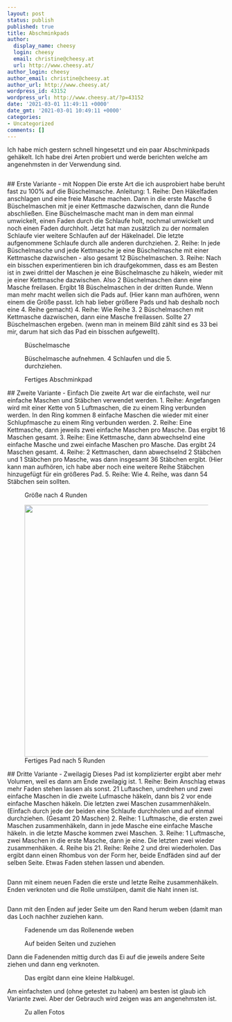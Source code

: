 ```yaml
---
layout: post
status: publish
published: true
title: Abschminkpads
author:
  display_name: cheesy
  login: cheesy
  email: christine@cheesy.at
  url: http://www.cheesy.at/
author_login: cheesy
author_email: christine@cheesy.at
author_url: http://www.cheesy.at/
wordpress_id: 43152
wordpress_url: http://www.cheesy.at/?p=43152
date: '2021-03-01 11:49:11 +0000'
date_gmt: '2021-03-01 10:49:11 +0000'
categories:
- Uncategorized
comments: []
---
```

<!-- wp:paragraph -->
Ich habe mich gestern schnell hingesetzt und ein paar Abschminkpads gehäkelt. Ich habe drei Arten probiert und werde berichten welche am angenehmsten in der Verwendung sind.
<!-- /wp:paragraph -->
<!-- wp:image {"id":43149} -->
<figure class="wp-block-image"><img src="{% link _fotos/kunstwerke/abschmink-pads/Abschmink-Pads-014.jpg %}" alt="" class="wp-image-43149"></figure>
<!-- /wp:image -->
<!-- wp:heading -->
## Erste Variante - mit Noppen
<!-- /wp:heading -->
<!-- wp:paragraph -->
Die erste Art die ich ausprobiert habe beruht fast zu 100% auf die Büschelmasche.
<!-- /wp:paragraph -->
<!-- wp:paragraph -->
Anleitung:
<!-- /wp:paragraph -->
<!-- wp:list {"ordered":true} -->
1. Reihe: Den Häkelfaden anschlagen und eine freie Masche machen. Dann in die erste Masche 6 Büschelmaschen mit je einer Kettmasche dazwischen, dann die Runde abschließen. Eine Büschelmasche macht man in dem man einmal umwickelt, einen Faden durch die Schlaufe holt, nochmal umwickelt und noch einen Faden durchholt. Jetzt hat man zusätzlich zu der normalen Schlaufe vier weitere Schlaufen auf der Häkelnadel. Die letzte aufgenommene Schlaufe durch alle anderen durchziehen.
2. Reihe: In jede Büschelmasche und jede Kettmasche je eine Büschelmasche mit einer Kettmasche dazwischen - also gesamt 12 Büschelmaschen.
3. Reihe: Nach ein bisschen experimentieren bin ich draufgekommen, dass es am Besten ist in zwei drittel der Maschen je eine Büschelmasche zu häkeln, wieder mit je einer Kettmasche dazwischen. Also 2 Büschelmaschen dann eine Masche freilasen. Ergibt 18 Büschelmaschen in der dritten Runde. Wenn man mehr macht wellen sich die Pads auf. (Hier kann man aufhören, wenn einem die Größe passt. Ich hab lieber größere Pads und hab deshalb noch eine 4. Reihe gemacht)
4. Reihe: Wie Reihe 3. 2 Büschelmaschen mit Kettmasche dazwischen, dann eine Masche freilassen. Sollte 27 Büschelmaschen ergeben. (wenn man in meinem Bild zählt sind es 33 bei mir, darum hat sich das Pad ein bisschen aufgewellt).
<!-- /wp:list -->
<!-- wp:image {"id":43136} -->
<figure class="wp-block-image"><img src="{% link _fotos/kunstwerke/abschmink-pads/Abschmink-Pads-001.jpg %}" alt="" class="wp-image-43136"><br>
<figcaption>Büschelmasche</figcaption>
</figure>
<!-- /wp:image -->
<!-- wp:image {"id":43137} -->
<figure class="wp-block-image"><img src="{% link _fotos/kunstwerke/abschmink-pads/Abschmink-Pads-002.jpg %}" alt="" class="wp-image-43137"><br>
<figcaption>Büschelmasche aufnehmen. 4 Schlaufen und die 5. durchziehen.</figcaption>
</figure>
<!-- /wp:image -->
<!-- wp:image {"id":43139} -->
<figure class="wp-block-image"><img src="{% link _fotos/kunstwerke/abschmink-pads/Abschmink-Pads-004.jpg %}" alt="" class="wp-image-43139"><br>
<figcaption>Fertiges Abschminkpad<br></figcaption>
</figure>
<!-- /wp:image -->
<!-- wp:heading -->
## Zweite Variante - Einfach
<!-- /wp:heading -->
<!-- wp:paragraph -->
Die zweite Art war die einfachste, weil nur einfache Maschen und Stäbchen verwendet werden.
<!-- /wp:paragraph -->
<!-- wp:list {"ordered":true} -->
1. Reihe: Angefangen wird mit einer Kette von 5 Luftmaschen, die zu einem Ring verbunden werden. In den Ring kommen 8 einfache Maschen die wieder mit einer Schlupfmasche zu einem Ring verbunden werden.
2. Reihe: Eine Kettmasche, dann jeweils zwei einfache Maschen pro Masche. Das ergibt 16 Maschen gesamt.
3. Reihe: Eine Kettmasche, dann abwechselnd eine einfache Masche und zwei einfache Maschen pro Masche. Das ergibt 24 Maschen gesamt.
4. Reihe: 2 Kettmaschen, dann abwechselnd 2 Stäbchen und 1 Stäbchen pro Masche, was dann insgesamt 36 Stäbchen ergibt. (Hier kann man aufhören, ich habe aber noch eine weitere Reihe Stäbchen hinzugefügt für ein größeres Pad.
5. Reihe: Wie 4. Reihe, was dann 54 Stäbchen sein sollten.
<!-- /wp:list -->
<!-- wp:image {"id":43140} -->
<figure class="wp-block-image"><img src="{% link _fotos/kunstwerke/abschmink-pads/Abschmink-Pads-005.jpg %}" alt="" class="wp-image-43140"><br>
<figcaption>Größe nach 4 Runden<br></figcaption>
</figure>
<!-- /wp:image -->
<!-- wp:image {"id":43141,"width":580,"height":580} -->
<figure class="wp-block-image is-resized"><img src="{% link _fotos/kunstwerke/abschmink-pads/Abschmink-Pads-006.jpg %}" alt="" class="wp-image-43141" width="580" height="580"><br>
<figcaption>Fertiges Pad nach 5 Runden<br></figcaption>
</figure>
<!-- /wp:image -->
<!-- wp:heading -->
## Dritte Variante - Zweilagig
<!-- /wp:heading -->
<!-- wp:paragraph -->
Dieses Pad ist komplizierter ergibt aber mehr Volumen, weil es dann am Ende zweilagig ist.
<!-- /wp:paragraph -->
<!-- wp:list {"ordered":true} -->
1. Reihe: Beim Anschlag etwas mehr Faden stehen lassen als sonst. 21 Luftaschen, umdrehen und zwei einfache Maschen in die zweite Lufmasche häkeln, dann bis 2 vor ende einfache Maschen häkeln. Die letzten zwei Maschen zusammenhäkeln. (Einfach durch jede der beiden eine Schlaufe durchholen und auf einmal durchziehen. (Gesamt 20 Maschen)
2. Reihe: 1 Luftmasche, die ersten zwei Maschen zusammenhäkeln, dann in jede Masche eine einfache Masche häkeln. in die letzte Masche kommen zwei Maschen.
3. Reihe: 1 Luftmasche, zwei Maschen in die erste Masche, dann je eine. Die letzten zwei wieder zusammenhäken.
4. Reihe bis 21. Reihe: Reihe 2 und drei wiederholen. Das ergibt dann einen Rhombus von der Form her, beide Endfäden sind auf der selben Seite. Etwas Faden stehen lassen und abenden.
<!-- /wp:list -->
<!-- wp:image {"id":43142} -->
<figure class="wp-block-image"><img src="{% link _fotos/kunstwerke/abschmink-pads/Abschmink-Pads-007.jpg %}" alt="" class="wp-image-43142"></figure>
<!-- /wp:image -->
<!-- wp:paragraph -->
Dann mit einem neuen Faden die erste und letzte Reihe zusammenhäkeln. Enden verknoten und die Rolle umstülpen, damit die Naht innen ist.
<!-- /wp:paragraph -->
<!-- wp:image {"id":43143} -->
<figure class="wp-block-image"><img src="{% link _fotos/kunstwerke/abschmink-pads/Abschmink-Pads-008.jpg %}" alt="" class="wp-image-43143"></figure>
<!-- /wp:image -->
<!-- wp:paragraph -->
Dann mit den Enden auf jeder Seite um den Rand herum weben (damit man das Loch nachher zuziehen kann.
<!-- /wp:paragraph -->
<!-- wp:image {"id":43145} -->
<figure class="wp-block-image"><img src="{% link _fotos/kunstwerke/abschmink-pads/Abschmink-Pads-010.jpg %}" alt="" class="wp-image-43145"><br>
<figcaption>Fadenende um das Rollenende weben<br></figcaption>
</figure>
<!-- /wp:image -->
<!-- wp:image {"id":43147} -->
<figure class="wp-block-image"><img src="{% link _fotos/kunstwerke/abschmink-pads/Abschmink-Pads-012.jpg %}" alt="" class="wp-image-43147"><br>
<figcaption>Auf beiden Seiten und zuziehen</figcaption>
</figure>
<!-- /wp:image -->
<!-- wp:paragraph -->
Dann die Fadenenden mittig durch das Ei auf die jeweils andere Seite ziehen und dann eng verknoten.
<!-- /wp:paragraph -->
<!-- wp:image {"id":43148} -->
<figure class="wp-block-image"><img src="{% link _fotos/kunstwerke/abschmink-pads/Abschmink-Pads-013.jpg %}" alt="" class="wp-image-43148"><br>
<figcaption>Das ergibt dann eine kleine Halbkugel.</figcaption>
</figure>
<!-- /wp:image -->
<!-- wp:paragraph -->
Am einfachsten und (ohne getestet zu haben) am besten ist glaub ich Variante zwei. Aber der Gebrauch wird zeigen was am angenehmsten ist.
<!-- /wp:paragraph -->
<!-- wp:image {"id":43149,"linkDestination":"custom"} -->
<figure class="wp-block-image"><a href="http://www.cheesy.at/fotos/kunstwerke/abschmink-pads/"><img src="{% link _fotos/kunstwerke/abschmink-pads/Abschmink-Pads-014.jpg %}" alt="" class="wp-image-43149"></a><br>
<figcaption>Zu allen Fotos</figcaption>
</figure>
<!-- /wp:image -->
